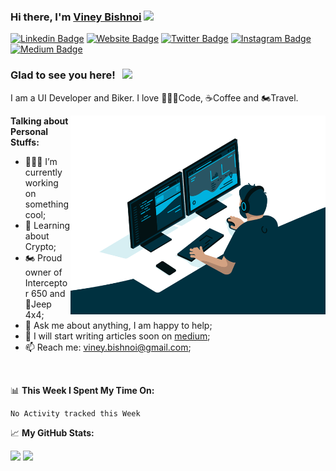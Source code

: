 ### Hi there, I'm <a href="https://cssbird.com" target="_blank">Viney Bishnoi</a> <img src="https://media.giphy.com/media/hvRJCLFzcasrR4ia7z/giphy.gif" width="25px">

[![Linkedin Badge](https://img.shields.io/badge/-LinkedIn-0e76a8?style=flat-square&logo=Linkedin&logoColor=white)](https://www.linkedin.com/in/viney-29/)
[![Website Badge](https://img.shields.io/badge/Website-3b5998?style=flat-square&logo=google-chrome&logoColor=white)](https://cssbird.com)
[![Twitter Badge](https://img.shields.io/badge/-Twitter-00acee?style=flat-square&logo=Twitter&logoColor=white)](https://twitter.com/viney_29)
[![Instagram Badge](https://img.shields.io/badge/-Instagram-e4405f?style=flat-square&logo=Instagram&logoColor=white)](https://www.instagram.com/viney_bishnoi/)
[![Medium Badge](https://img.shields.io/badge/medium-%2312100E.svg?&style=for-square&logo=medium&logoColor=white)](https://medium.com/@cssbird)

### Glad to see you here! &nbsp; ![](https://visitor-badge.glitch.me/badge?page_id=Viney29.viney29)

I am a UI Developer and Biker. I love 👨🏻‍💻Code, ☕️Coffee and 🏍Travel.


<img align="right" alt="GIF" src="https://github.com/Viney29/viney29/blob/master/coding.gif?raw=true" width="408" height="318" />
  

**Talking about Personal Stuffs:**

- 👨🏻‍💻 I’m currently working on something cool;
- 🚀 Learning about Crypto;
- 🏍 Proud owner of Interceptor 650 and 🚗Jeep 4x4;
- 💬 Ask me about anything, I am happy to help;
- 📝 I will start writing articles soon on [medium](https://medium.com/@cssbird);
- 📫 Reach me: viney.bishnoi@gmail.com;

</br>

📊 **This Week I Spent My Time On:**
<!--START_SECTION:waka-->
```text
No Activity tracked this Week
```
<!--END_SECTION:waka-->


📈 **My GitHub Stats:**

<p>
  <img height="180em" src="https://github-readme-stats.vercel.app/api?username=Viney29&show_icons=true&hide_border=true&&count_private=true&include_all_commits=true" />
  <img height="180em" src="https://github-readme-stats.vercel.app/api/top-langs/?username=Viney29&show_icons=true&hide_border=true&layout=compact&langs_count=8"/>
</p>




